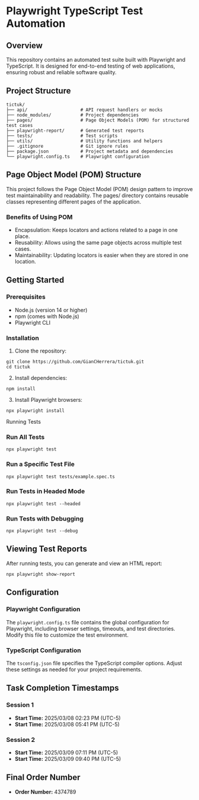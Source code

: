 # Playwright TypeScript Test Automation
## Overview
This repository contains an automated test suite built with Playwright and TypeScript. It is designed for end-to-end testing of web applications, ensuring robust and reliable software quality.
## Project Structure
```
tictuk/
├── api/                    # API request handlers or mocks
├── node_modules/           # Project dependencies
├── pages/                  # Page Object Models (POM) for structured test cases
├── playwright-report/      # Generated test reports
├── tests/                  # Test scripts
├── utils/                  # Utility functions and helpers
├── .gitignore              # Git ignore rules
├── package.json            # Project metadata and dependencies
└── playwright.config.ts    # Playwright configuration
```

## Page Object Model (POM) Structure

This project follows the Page Object Model (POM) design pattern to improve test maintainability and readability. The pages/ directory contains reusable classes representing different pages of the application.

### Benefits of Using POM

- Encapsulation: Keeps locators and actions related to a page in one place.
- Reusability: Allows using the same page objects across multiple test cases.
- Maintainability: Updating locators is easier when they are stored in one location.



## Getting Started
### Prerequisites
- Node.js (version 14 or higher)
- npm (comes with Node.js)
- Playwright CLI
### Installation
1. Clone the repository:
```
git clone https://github.com/GianCHerrera/tictuk.git
cd tictuk
```
2. Install dependencies:
```
npm install
```
3. Install Playwright browsers:
```
npx playwright install
```
Running Tests
### Run All Tests
```
npx playwright test
```
### Run a Specific Test File
```
npx playwright test tests/example.spec.ts
```
### Run Tests in Headed Mode
```
npx playwright test --headed
```
### Run Tests with Debugging
```
npx playwright test --debug
```
## Viewing Test Reports
After running tests, you can generate and view an HTML report:
```
npx playwright show-report
```
## Configuration
### Playwright Configuration
The `playwright.config.ts` file contains the global configuration for Playwright, including browser settings, timeouts, and test directories. Modify this file to customize the test environment.

### TypeScript Configuration
The `tsconfig.json` file specifies the TypeScript compiler options. Adjust these settings as needed for your project requirements.


## Task Completion Timestamps
### Session 1
- **Start Time:** 2025/03/08 02:23 PM (UTC-5)
- **Start Time:** 2025/03/08 05:41 PM (UTC-5)

### Session 2
- **Start Time:** 2025/03/09 07:11 PM (UTC-5)
- **Start Time:** 2025/03/09 09:40 PM (UTC-5)

## Final Order Number
- **Order Number:** 4374789
